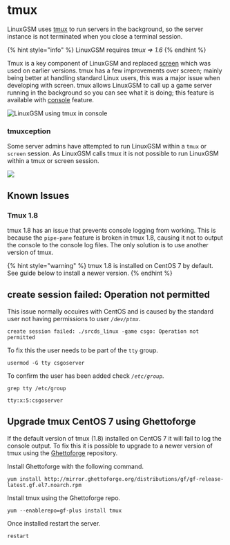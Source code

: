 # tmux

LinuxGSM uses [tmux](https://tmux.github.io) to run servers in the background, so the server instance is not terminated when you close a terminal session.

{% hint style="info" %}
LinuxGSM requires _tmux =&gt; 1.6_
{% endhint %}

Tmux is a key component of LinuxGSM and replaced [screen](http://en.wikipedia.org/wiki/GNU_Screen) which was used on earlier versions. tmux has a few improvements over screen; mainly being better at handling standard Linux users, this was a major issue when developing with screen. tmux allows LinuxGSM to call up a game server running in the background so you can see what it is doing; this feature is available with [console](../commands/console.md) feature.

![LinuxGSM using tmux in console](../.gitbook/assets/xeficdv.png)

### tmuxception

Some server admins have attempted to run LinuxGSM within a `tmux` or `screen` session. As LinuxGSM calls tmux it is not possible to run LinuxGSM within a tmux or screen session.

![](../.gitbook/assets/tmuxception.png)

## Known Issues

### Tmux 1.8

tmux 1.8 has an issue that prevents console logging from working. This is because the `pipe-pane` feature is broken in tmux 1.8, causing it not to output the console to the console log files. The only solution is to use another version of tmux.

{% hint style="warning" %}
tmux 1.8 is installed on CentOS 7 by default. See guide below to install a newer version.
{% endhint %}

## create session failed: Operation not permitted

This issue normally occuires with CentOS and is caused by the standard user not having permissions to user _`/dev/ptmx`_.

```text
create session failed: ./srcds_linux -game csgo: Operation not permitted
```

To fix this the user needs to be part of the `tty` group.

```text
usermod -G tty csgoserver
```

To confirm the user has been added check _`/etc/group`_.

```text
grep tty /etc/group
```

```text
tty:x:5:csgoserver
```

## Upgrade tmux CentOS 7 using Ghettoforge

If the default version of tmux \(1.8\) installed on CentOS 7 it will fail to log the console output. To fix this it is possible to upgrade to a newer version of tmux using the [Ghettoforge](http://ghettoforge.org) repository.

Install Ghettoforge with the following command.

```text
yum install http://mirror.ghettoforge.org/distributions/gf/gf-release-latest.gf.el7.noarch.rpm
```

Install tmux using the Ghettoforge repo.

```text
yum --enablerepo=gf-plus install tmux
```

Once installed restart the server.

```text
restart
```
